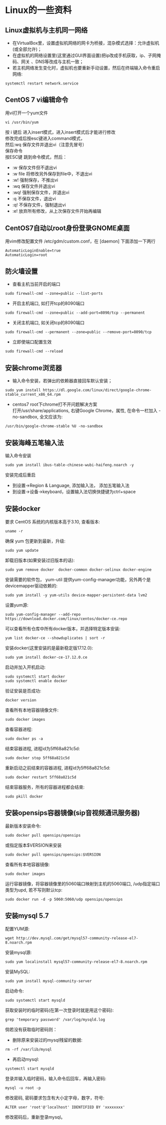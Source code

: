 # Linux的一些资料

## Linux虚拟机与主机同一网络
+ 在VirtualBox里，设置虚拟机网络的网卡为桥接，混杂模式选择：允许虚拟机(或全部允许)；  
+ 在虚拟机的网络设置里(这里通过GUI界面设置)把ip改成手机获取，ip、子网掩码、网关 、DNS等改成与主机一致；  
+ 若主机网络发生变化时，虚拟机也要重新手动设置，然后在终端输入命令重启网络:  
```
systemctl restart network.service
```

## CentOS 7 vi编辑命令
用vi打开一个yum文件
```
vi /usr/bin/yum
```
按 i 键后  进入insert模式，进入insert模式后才能进行修改  
修改完成后按esc键进入command模式，  
然后:wq 保存文件并退出vi（注意先冒号）  
保存命令  
按ESC键 跳到命令模式，然后：
+ :w      保存文件但不退出vi
+ :w file 将修改另外保存到file中，不退出vi
+ :w!     强制保存，不推出vi
+ :wq     保存文件并退出vi
+ :wq!    强制保存文件，并退出vi
+ :q      不保存文件，退出vi
+ :q!     不保存文件，强制退出vi
+ :e!     放弃所有修改，从上次保存文件开始再编辑


## CentOS7自动以root身份登录GNOME桌面
用vim修改配置文件 /etc/gdm/custom.conf，在 [daemon] 下面添加一下两行  
```
AutomaticLoginEnable=true
AutomaticLogin=root
```

## 防火墙设置
+ 查看主机当前开启的端口
```
sudo firewall-cmd --zone=public --list-ports
```
+ 开启主机端口, 如打开tcp的8090端口
```
sudo firewall-cmd --zone=public --add-port=8090/tcp --permanent
```
+ 关闭主机端口, 如关闭tcp的8090端口
```
sudo firewall-cmd --permanent --zone=public --remove-port=8090/tcp
```
+ 立即使端口配置生效
```
sudo firewall-cmd --reload
```

## 安装chrome浏览器
+ 输入命令安装，若弹出的依赖器直接回车默认安装；
```
sudo yum install https://dl.google.com/linux/direct/google-chrome-stable_current_x86_64.rpm
```
+ centos7 root下chrome打不开问题解决方案  
打开/usr/share/applications, 右键Google Chrome，属性, 在命令一栏加入 -no-sandbox, 全文应该为:
```
/usr/bin/google-chrome-stable %U -no-sandbox
```

## 安装海峰五笔输入法
输入命令安装  
```
sudo yum install ibus-table-chinese-wubi-haifeng.noarch -y
```
安装完成后重启  
+ 到设置->Region & Language, 添加输入法， 添加五笔输入法
+ 到设置->设备->keyboard，设置输入法切换快捷键为ctrl+space

## 安装docker
要求 CentOS 系统的内核版本高于3.10, 查看版本: 
```
uname -r
```
确保 yum 包更新到最新，升级: 
```
sudo yum update
```
卸载旧版本(如果安装过旧版本的话): 
```
sudo yum remove docker  docker-common docker-selinux docker-engine
```
安装需要的软件包， yum-util 提供yum-config-manager功能，另外两个是devicemapper驱动依赖的:
```
sudo yum install -y yum-utils device-mapper-persistent-data lvm2
```
设置yum源: 
```
sudo yum-config-manager --add-repo https://download.docker.com/linux/centos/docker-ce.repo
```
可以查看所有仓库中所有docker版本，并选择特定版本安装: 
```
yum list docker-ce --showduplicates | sort -r
```
安装docker(这里安装的是最新稳定版17.12.0): 
```
sudo yum install docker-ce-17.12.0.ce
```
启动并加入开机启动: 
```
sudo systemctl start docker
sudo systemctl enable docker
```
验证安装是否成功: 
```
docker version
```
查看所有本地容器镜像文件: 
```
sudo docker images
```
查看容器进程: 
```
sudo docker ps -a
```
结束容器进程, 进程id为5ff68a821c5d: 
```
sudo docker stop 5ff68a821c5d
```
重新启动之前结束的容器进程, 进程id为5ff68a821c5d: 
```
sudo docker restart 5ff68a821c5d
```
结束容器服务，所有的容器进程都会结束: 
```
sudo pkill docker
```

## 安装opensips容器镜像(sip音视频通讯服务器)
最新版本安装命令: 
```
sudo docker pull opensips/opensips
```
或指定版本$VERSION来安装
```
sudo docker pull opensips/opensips:$VERSION
```

查看所有本地容器镜像: 
```
sudo docker images
```

运行容器镜像，将容器镜像里的5060端口映射到主机的5060端口, /udp指定端口类型为upd, 若不写则默认tcp: 
```
sudo docker run -d -p 5060:5060/udp opensips/opensips
```

## 安装mysql 5.7
配置YUM源: 
```
wget http://dev.mysql.com/get/mysql57-community-release-el7-8.noarch.rpm
```
安装mysql源: 
```
sudo yum localinstall mysql57-community-release-el7-8.noarch.rpm
```
安装MySQL: 
```
sudo yum install mysql-community-server
```
启动命令: 
```
sudo systemctl start mysqld
```
获取安装时的临时密码(在第一次登录时就是用这个密码): 
```
grep 'temporary password' /var/log/mysqld.log
```
倘若没有获取临时密码则：
- 删除原来安装过的mysql残留的数据: 
```
rm -rf /var/lib/mysql
```
- 再启动mysql: 
```
systemctl start mysqld
```  
 
登录并输入临时密码，输入命令后回车，再输入密码: 
```
mysql -u root -p
```
修改密码, 密码要求包含有大小定字母，数字，符号: 
```
ALTER user 'root'@'localhost' IDENTIFIED BY 'xxxxxxxx'
```
修改密码后，重新登录mysql。


